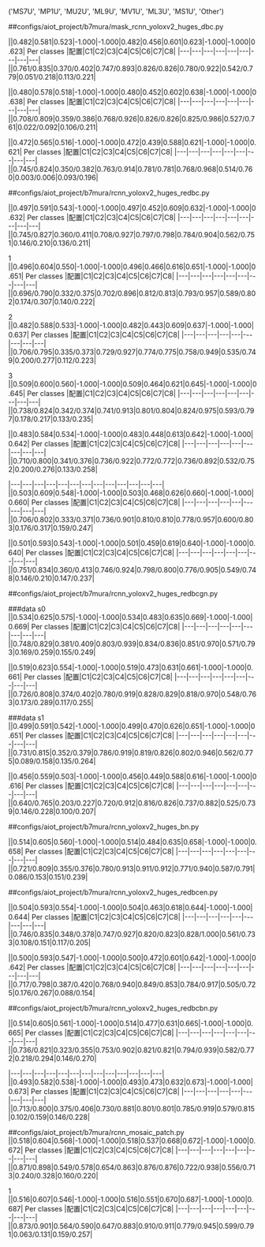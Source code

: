 
('MS7U', 'MP1U', 'MU2U', 'ML9U', 'MV1U', 'ML3U', 'MS1U', 'Other')

##configs/aiot_project/b7mura/mask_rcnn_yoloxv2_huges_dbc.py

||0.482|0.581|0.523|-1.000|-1.000|0.482|0.456|0.601|0.623|-1.000|-1.000|0.623|
Per classes
|配置|C1|C2|C3|C4|C5|C6|C7|C8|
|---|---|---|---|---|---|---|---|---|
||0.761/0.835|0.370/0.402|0.747/0.893|0.826/0.826|0.780/0.922|0.542/0.779|0.051/0.218|0.113/0.221|

||0.480|0.578|0.518|-1.000|-1.000|0.480|0.452|0.602|0.638|-1.000|-1.000|0.638|
Per classes
|配置|C1|C2|C3|C4|C5|C6|C7|C8|
|---|---|---|---|---|---|---|---|---|
||0.708/0.809|0.359/0.386|0.768/0.926|0.826/0.826|0.825/0.986|0.527/0.761|0.022/0.092|0.106/0.211|

||0.472|0.565|0.516|-1.000|-1.000|0.472|0.439|0.588|0.621|-1.000|-1.000|0.621|
Per classes
|配置|C1|C2|C3|C4|C5|C6|C7|C8|
|---|---|---|---|---|---|---|---|---|
||0.745/0.824|0.350/0.382|0.763/0.914|0.781/0.781|0.768/0.968|0.514/0.760|0.003/0.006|0.093/0.196|


##configs/aiot_project/b7mura/rcnn_yoloxv2_huges_redbc.py

||0.497|0.591|0.543|-1.000|-1.000|0.497|0.452|0.609|0.632|-1.000|-1.000|0.632|
Per classes
|配置|C1|C2|C3|C4|C5|C6|C7|C8|
|---|---|---|---|---|---|---|---|---|
||0.745/0.827|0.360/0.411|0.708/0.927|0.797/0.798|0.784/0.904|0.562/0.751|0.146/0.210|0.136/0.211|

1
||0.496|0.604|0.550|-1.000|-1.000|0.496|0.466|0.616|0.651|-1.000|-1.000|0.651|
Per classes
|配置|C1|C2|C3|C4|C5|C6|C7|C8|
|---|---|---|---|---|---|---|---|---|
||0.696/0.790|0.332/0.375|0.702/0.896|0.812/0.813|0.793/0.957|0.589/0.802|0.174/0.307|0.140/0.222|


2
||0.482|0.588|0.533|-1.000|-1.000|0.482|0.443|0.609|0.637|-1.000|-1.000|0.637|
Per classes
|配置|C1|C2|C3|C4|C5|C6|C7|C8|
|---|---|---|---|---|---|---|---|---|
||0.706/0.795|0.335/0.373|0.729/0.927|0.774/0.775|0.758/0.949|0.535/0.749|0.200/0.277|0.112/0.223|

3
||0.509|0.600|0.560|-1.000|-1.000|0.509|0.464|0.621|0.645|-1.000|-1.000|0.645|
Per classes
|配置|C1|C2|C3|C4|C5|C6|C7|C8|
|---|---|---|---|---|---|---|---|---|
||0.738/0.824|0.342/0.374|0.741/0.913|0.801/0.804|0.824/0.975|0.593/0.797|0.178/0.217|0.133/0.235|



||0.483|0.584|0.534|-1.000|-1.000|0.483|0.448|0.613|0.642|-1.000|-1.000|0.642|
Per classes
|配置|C1|C2|C3|C4|C5|C6|C7|C8|
|---|---|---|---|---|---|---|---|---|
||0.710/0.800|0.341/0.376|0.736/0.922|0.772/0.772|0.736/0.892|0.532/0.752|0.200/0.276|0.133/0.258|


|---|---|---|---|---|---|---|---|---|---|---|---|---|
||0.503|0.609|0.548|-1.000|-1.000|0.503|0.468|0.626|0.660|-1.000|-1.000|0.660|
Per classes
|配置|C1|C2|C3|C4|C5|C6|C7|C8|
|---|---|---|---|---|---|---|---|---|
||0.706/0.802|0.333/0.371|0.736/0.901|0.810/0.810|0.778/0.957|0.600/0.803|0.176/0.317|0.159/0.247|

||0.501|0.593|0.543|-1.000|-1.000|0.501|0.459|0.619|0.640|-1.000|-1.000|0.640|
Per classes
|配置|C1|C2|C3|C4|C5|C6|C7|C8|
|---|---|---|---|---|---|---|---|---|
||0.751/0.834|0.360/0.413|0.746/0.924|0.798/0.800|0.776/0.905|0.549/0.748|0.146/0.210|0.147/0.237|

##configs/aiot_project/b7mura/rcnn_yoloxv2_huges_redbcgn.py

###data s0
||0.534|0.625|0.575|-1.000|-1.000|0.534|0.483|0.635|0.669|-1.000|-1.000|0.669|
Per classes
|配置|C1|C2|C3|C4|C5|C6|C7|C8|
|---|---|---|---|---|---|---|---|---|
||0.748/0.829|0.381/0.409|0.803/0.939|0.834/0.836|0.851/0.970|0.571/0.793|0.169/0.259|0.155/0.249|

||0.519|0.623|0.554|-1.000|-1.000|0.519|0.473|0.631|0.661|-1.000|-1.000|0.661|
Per classes
|配置|C1|C2|C3|C4|C5|C6|C7|C8|
|---|---|---|---|---|---|---|---|---|
||0.726/0.808|0.374/0.402|0.780/0.919|0.828/0.829|0.818/0.970|0.548/0.763|0.173/0.289|0.117/0.255|

###data s1
||0.499|0.591|0.542|-1.000|-1.000|0.499|0.470|0.626|0.651|-1.000|-1.000|0.651|
Per classes
|配置|C1|C2|C3|C4|C5|C6|C7|C8|
|---|---|---|---|---|---|---|---|---|
||0.731/0.815|0.352/0.379|0.786/0.919|0.819/0.826|0.802/0.946|0.562/0.775|0.089/0.158|0.135/0.264|

||0.456|0.559|0.503|-1.000|-1.000|0.456|0.449|0.588|0.616|-1.000|-1.000|0.616|
Per classes
|配置|C1|C2|C3|C4|C5|C6|C7|C8|
|---|---|---|---|---|---|---|---|---|
||0.640/0.765|0.203/0.227|0.720/0.912|0.816/0.826|0.737/0.882|0.525/0.739|0.146/0.228|0.100/0.207|


##configs/aiot_project/b7mura/rcnn_yoloxv2_huges_bn.py

||0.514|0.605|0.560|-1.000|-1.000|0.514|0.484|0.635|0.658|-1.000|-1.000|0.658|
Per classes
|配置|C1|C2|C3|C4|C5|C6|C7|C8|
|---|---|---|---|---|---|---|---|---|
||0.721/0.809|0.355/0.376|0.780/0.913|0.911/0.912|0.771/0.940|0.587/0.791|0.086/0.153|0.151/0.239|


##configs/aiot_project/b7mura/rcnn_yoloxv2_huges_redbcen.py

||0.504|0.593|0.554|-1.000|-1.000|0.504|0.463|0.618|0.644|-1.000|-1.000|0.644|
Per classes
|配置|C1|C2|C3|C4|C5|C6|C7|C8|
|---|---|---|---|---|---|---|---|---|
||0.746/0.835|0.348/0.378|0.747/0.927|0.820/0.823|0.828/1.000|0.561/0.733|0.108/0.151|0.117/0.205|

||0.500|0.593|0.547|-1.000|-1.000|0.500|0.472|0.601|0.642|-1.000|-1.000|0.642|
Per classes
|配置|C1|C2|C3|C4|C5|C6|C7|C8|
|---|---|---|---|---|---|---|---|---|
||0.717/0.798|0.387/0.420|0.768/0.940|0.849/0.853|0.784/0.917|0.505/0.725|0.176/0.267|0.088/0.154|

##configs/aiot_project/b7mura/rcnn_yoloxv2_huges_redbcbn.py

||0.514|0.605|0.561|-1.000|-1.000|0.514|0.477|0.631|0.665|-1.000|-1.000|0.665|
Per classes
|配置|C1|C2|C3|C4|C5|C6|C7|C8|
|---|---|---|---|---|---|---|---|---|
||0.736/0.821|0.323/0.355|0.753/0.902|0.821/0.821|0.794/0.939|0.582/0.772|0.218/0.294|0.146/0.270|

|---|---|---|---|---|---|---|---|---|---|---|---|---|
||0.493|0.582|0.538|-1.000|-1.000|0.493|0.473|0.632|0.673|-1.000|-1.000|0.673|
Per classes
|配置|C1|C2|C3|C4|C5|C6|C7|C8|
|---|---|---|---|---|---|---|---|---|
||0.713/0.800|0.375/0.406|0.730/0.881|0.801/0.801|0.785/0.919|0.579/0.815|0.102/0.159|0.146/0.228|


##configs/aiot_project/b7mura/rcnn_mosaic_patch.py
||0.518|0.604|0.568|-1.000|-1.000|0.518|0.537|0.668|0.672|-1.000|-1.000|0.672|
Per classes
|配置|C1|C2|C3|C4|C5|C6|C7|C8|
|---|---|---|---|---|---|---|---|---|
||0.871/0.898|0.549/0.578|0.654/0.863|0.876/0.876|0.722/0.938|0.556/0.713|0.240/0.328|0.160/0.220|

1
||0.516|0.607|0.546|-1.000|-1.000|0.516|0.551|0.670|0.687|-1.000|-1.000|0.687|
Per classes
|配置|C1|C2|C3|C4|C5|C6|C7|C8|
|---|---|---|---|---|---|---|---|---|
||0.873/0.901|0.564/0.590|0.647/0.883|0.910/0.911|0.779/0.945|0.599/0.791|0.063/0.131|0.159/0.257|


